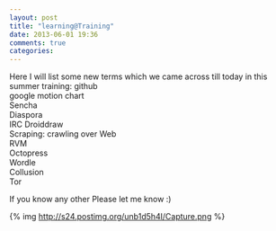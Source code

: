 ```yaml
---
layout: post
title: "learning@Training"
date: 2013-06-01 19:36
comments: true
categories: 
---
```


Here I will list some new terms which we came across till today in this summer training:
github  
google motion chart  
Sencha  
Diaspora  
IRC
Droiddraw  
Scraping: crawling over Web  
RVM  
Octopress  
Wordle  
Collusion  
Tor  

If you know any other Please let me know :)

{% img http://s24.postimg.org/unb1d5h4l/Capture.png %}

